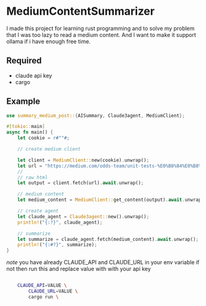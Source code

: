 # MediumContentSummarizer

I made this project for learning rust programming and to solve my problem that I was too lazy to read a medium content.
And I want to make it support ollama if i have enough free time.

## Required

- claude api key
- cargo

## Example

```rust
use summary_medium_post::{AISummary, Claude3agent, MediumClient};

#[tokio::main]
async fn main() {
    let cookie = r#""#;

    // create medium client

    let client = MediumClient::new(cookie).unwrap();
    let url = "https://medium.com/odds-team/unit-tests-%E0%B8%84%E0%B8%B7%E0%B8%AD-executable-document-7fe9e55da4e1";
    //
    // raw html
    let output = client.fetch(url).await.unwrap();

    // medium content
    let medium_content = MediumClient::get_content(output).await.unwrap();

    // create agent
    let claude_agent = Claude3agent::new().unwrap();
    println!("{:?}", claude_agent);

    // summarize
    let summarize = claude_agent.fetch(medium_content).await.unwrap();
    println!("{:#?}", summarize);
}
```

_note_ you have already CLAUDE_API and CLAUDE_URL in your env variable if not then run this and replace value with with your api key

```bash

	CLAUDE_API=VALUE \
		CLAUDE_URL=VALUE \
		cargo run \
```
